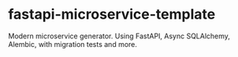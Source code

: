 # fastapi-microservice-template
Modern microservice generator. Using FastAPI, Async SQLAlchemy, Alembic, with migration tests  and more. 
